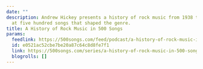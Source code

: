 ```yaml
---
date: ""
description: Andrew Hickey presents a history of rock music from 1938 to 1999, looking
  at five hundred songs that shaped the genre.
title: A History of Rock Music in 500 Songs
params:
  feedlink: https://500songs.com/feed/podcast/a-history-of-rock-music-in-500-songs/
  id: e0521ac52cbe7be20a87c64c8d8fe7f1
  link: https://500songs.com/series/a-history-of-rock-music-in-500-songs/
  blogrolls: []
---
```

